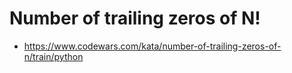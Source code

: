 # Number of trailing zeros of N!

* https://www.codewars.com/kata/number-of-trailing-zeros-of-n/train/python